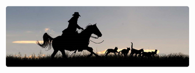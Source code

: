 ![Herding cats](https://github.com/jermdavis/jermdavis/blob/master/cats.jpg?raw=true "Herding cats")
